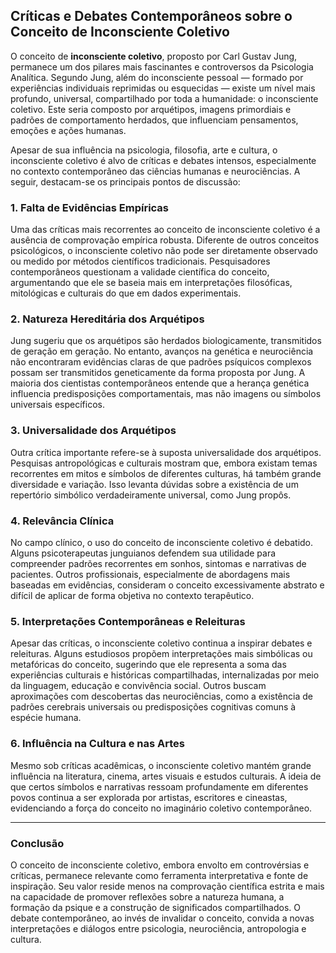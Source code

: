 
## Críticas e Debates Contemporâneos sobre o Conceito de Inconsciente Coletivo

O conceito de **inconsciente coletivo**, proposto por Carl Gustav Jung, permanece um dos pilares mais fascinantes e controversos da Psicologia Analítica. Segundo Jung, além do inconsciente pessoal — formado por experiências individuais reprimidas ou esquecidas — existe um nível mais profundo, universal, compartilhado por toda a humanidade: o inconsciente coletivo. Este seria composto por arquétipos, imagens primordiais e padrões de comportamento herdados, que influenciam pensamentos, emoções e ações humanas.

Apesar de sua influência na psicologia, filosofia, arte e cultura, o inconsciente coletivo é alvo de críticas e debates intensos, especialmente no contexto contemporâneo das ciências humanas e neurociências. A seguir, destacam-se os principais pontos de discussão:

### 1. **Falta de Evidências Empíricas**

Uma das críticas mais recorrentes ao conceito de inconsciente coletivo é a ausência de comprovação empírica robusta. Diferente de outros conceitos psicológicos, o inconsciente coletivo não pode ser diretamente observado ou medido por métodos científicos tradicionais. Pesquisadores contemporâneos questionam a validade científica do conceito, argumentando que ele se baseia mais em interpretações filosóficas, mitológicas e culturais do que em dados experimentais.

### 2. **Natureza Hereditária dos Arquétipos**

Jung sugeriu que os arquétipos são herdados biologicamente, transmitidos de geração em geração. No entanto, avanços na genética e neurociência não encontraram evidências claras de que padrões psíquicos complexos possam ser transmitidos geneticamente da forma proposta por Jung. A maioria dos cientistas contemporâneos entende que a herança genética influencia predisposições comportamentais, mas não imagens ou símbolos universais específicos.

### 3. **Universalidade dos Arquétipos**

Outra crítica importante refere-se à suposta universalidade dos arquétipos. Pesquisas antropológicas e culturais mostram que, embora existam temas recorrentes em mitos e símbolos de diferentes culturas, há também grande diversidade e variação. Isso levanta dúvidas sobre a existência de um repertório simbólico verdadeiramente universal, como Jung propôs.

### 4. **Relevância Clínica**

No campo clínico, o uso do conceito de inconsciente coletivo é debatido. Alguns psicoterapeutas junguianos defendem sua utilidade para compreender padrões recorrentes em sonhos, sintomas e narrativas de pacientes. Outros profissionais, especialmente de abordagens mais baseadas em evidências, consideram o conceito excessivamente abstrato e difícil de aplicar de forma objetiva no contexto terapêutico.

### 5. **Interpretações Contemporâneas e Releituras**

Apesar das críticas, o inconsciente coletivo continua a inspirar debates e releituras. Alguns estudiosos propõem interpretações mais simbólicas ou metafóricas do conceito, sugerindo que ele representa a soma das experiências culturais e históricas compartilhadas, internalizadas por meio da linguagem, educação e convivência social. Outros buscam aproximações com descobertas das neurociências, como a existência de padrões cerebrais universais ou predisposições cognitivas comuns à espécie humana.

### 6. **Influência na Cultura e nas Artes**

Mesmo sob críticas acadêmicas, o inconsciente coletivo mantém grande influência na literatura, cinema, artes visuais e estudos culturais. A ideia de que certos símbolos e narrativas ressoam profundamente em diferentes povos continua a ser explorada por artistas, escritores e cineastas, evidenciando a força do conceito no imaginário coletivo contemporâneo.

---

### **Conclusão**

O conceito de inconsciente coletivo, embora envolto em controvérsias e críticas, permanece relevante como ferramenta interpretativa e fonte de inspiração. Seu valor reside menos na comprovação científica estrita e mais na capacidade de promover reflexões sobre a natureza humana, a formação da psique e a construção de significados compartilhados. O debate contemporâneo, ao invés de invalidar o conceito, convida a novas interpretações e diálogos entre psicologia, neurociência, antropologia e cultura.

```
